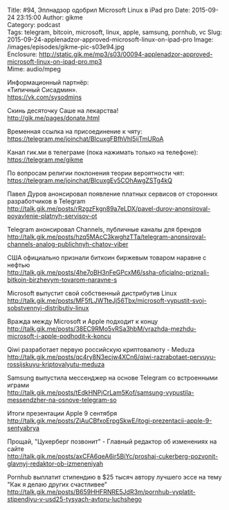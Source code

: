 Title: #94, Эплнадзор одобрил Microsoft Linux в iPad pro
Date: 2015-09-24 23:15:00
Author: gikme  
Category: podcast  
Tags: telegram, bitcoin, microsoft, linux, apple, samsung, pornhub, vc
Slug: 2015-09-24-applenadzor-approved-microsoft-linux-on-ipad-pro
Image: /images/episodes/gikme-pic-s03e94.jpg  
Enclosure: http://static.gik.me/mp3/s03/00094-applenadzor-approved-microsoft-linux-on-ipad-pro.mp3  
Mime: audio/mpeg


Информационный партнёр:  
«Типичный Сисадмин».  
<https://vk.com/sysodmins>

Скинь десяточку Саше на лекарства!  
<http://gik.me/pages/donate.html>

Временная ссылка на присоединение к чяту:  
<https://telegram.me/joinchat/BIcuxgFBfhVhl5ijTmURoA>

Канал гик.ми в телеграме (пока нажимать только на телефоне):  
<https://telegram.me/gikme>

По вопросам религии поклонения теории вероятности чят:  
<https://telegram.me/joinchat/BIcuxgEv5COhAwgZSTg4kQ>

Павел Дуров анонсировал появление платных сервисов от сторонних разработчиков в Telegram  
<http://talk.gik.me/posts/rRzgzFkgn89a7eLDX/pavel-durov-anonsiroval-poyavlenie-platnyh-servisov-ot>

Telegram анонсировал Channels, публичные каналы для брендов  
<http://talk.gik.me/posts/hzq5MAcC3kwghzTTa/telegram-anonsiroval-channels-analog-publichnyh-chatov-viber>

США официально признали биткоин биржевым товаром наравне с нефтью  
<http://talk.gik.me/posts/4he7oBH3nFeGPcxM6/ssha-oficialno-priznali-bitkoin-birzhevym-tovarom-naravne-s>

Microsoft выпустит свой собственный дистрибутив Linux  
<http://talk.gik.me/posts/MF5fLJWTteJj56Tbx/microsoft-vypustit-svoj-sobstvennyj-distributiv-linux>

Вражда между Microsoft и Apple подходит к концу  
<http://talk.gik.me/posts/38EC9RMo5vRSa3hbM/vrazhda-mezhdu-microsoft-i-apple-podhodit-k-koncu>

Qiwi разработает первую российскую криптовалюту - Meduza  
<http://talk.gik.me/posts/qc4ry8N3ecjw4XCn6/qiwi-razrabotaet-pervuyu-rossijskuyu-kriptovalyutu-meduza>

Samsung выпустила мессенджер на основе Telegram со встроенными играми  
<http://talk.gik.me/posts/tEdkHNPjCrLam5Kof/samsung-vypustila-messendzher-na-osnove-telegram-so>

Итоги презентации Apple 9 сентября  
<http://talk.gik.me/posts/ZiAuCBfxoErpgSkwE/itogi-prezentacii-apple-9-sentyabrya>

Прощай, "Цукерберг позвонит" - Главный редактор об изменениях на сайте  
<http://talk.gik.me/posts/axCFA6qeA6ir5BiYc/proshaj-cukerberg-pozvonit-glavnyj-redaktor-ob-izmeneniyah>

Pornhub выплатит стипендию в $25 тысяч автору лучшего эссе на тему "Как я делаю других счастливее"  
<http://talk.gik.me/posts/B659HHFRNRE5JdR3m/pornhub-vyplatit-stipendiyu-v-usd25-tysyach-avtoru-luchshego>
